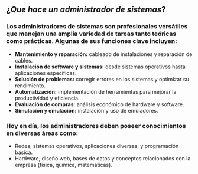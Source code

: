 ## **$¿Que$ $hace$ $un$ $administrador$ $de$ $sistemas?$**

### Los administradores de sistemas son profesionales versátiles que manejan una amplia variedad de tareas tanto teóricas como prácticas. Algunas de sus funciones clave incluyen:

- **Mantenimiento y reparación:** cableado de instalaciones y reparación de cables.
- **Instalación de software y sistemas:** desde sistemas operativos hasta aplicaciones específicas.
- **Solución de problemas:** corregir errores en los sistemas y optimizar su rendimiento.
- **Automatización:** implementación de herramientas para mejorar la productividad y eficiencia.
- **Evaluación de compras:** análisis económico de hardware y software.
- **Simulación y emulación:** instalación y uso de emuladores.

### Hoy en día, los administradores deben poseer conocimientos en diversas áreas como:

- Redes, sistemas operativos, aplicaciones diversas, y programación básica.
- Hardware, diseño web, bases de datos y conceptos relacionados con la empresa (física, química, matemáticas).
